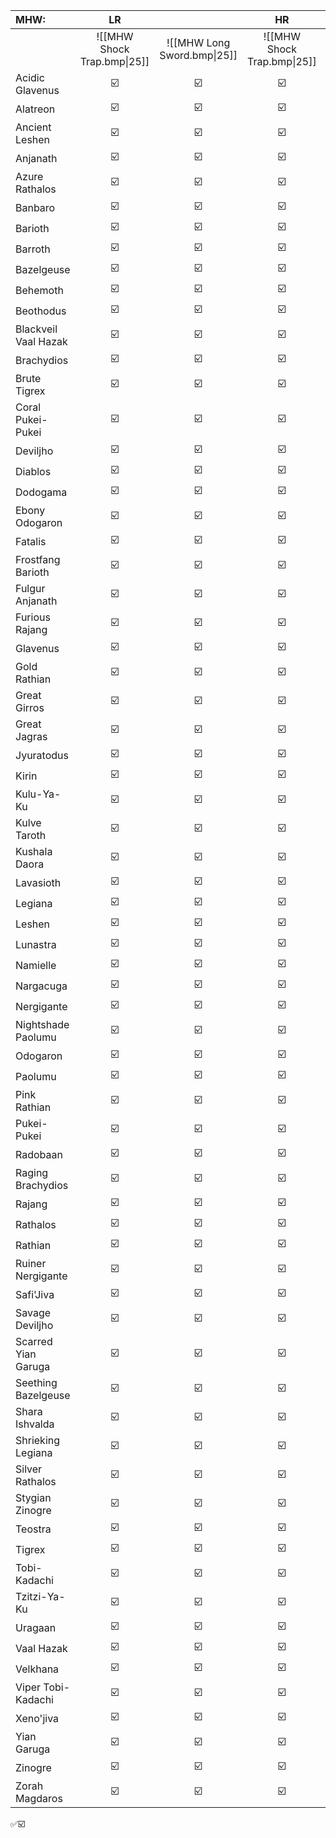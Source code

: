 
| MHW:                 |             LR              |     | HR  |                             |  MR  |     |
|:-------------------- |:---------------------------:|:---:|:---:|:---------------------------:|:----:|:---:|
|                      | ![[MHW Shock Trap.bmp\|25]] | ![[MHW Long Sword.bmp\|25]]  | ![[MHW Shock Trap.bmp\|25]]    | ![[MHW Long Sword.bmp\|25]] | ![[MHW Shock Trap.bmp\|25]] | ![[MHW Long Sword.bmp\|25]]    |
| Acidic Glavenus      |             ☑️              | ☑️  | ☑️  |             ☑️              |  ☑️  | ☑️  |
| Alatreon             |             ☑️              | ☑️  | ☑️  |             ☑️              |  ☑️  | ☑️  |
| Ancient Leshen       |             ☑️              | ☑️  | ☑️  |             ☑️              |  ☑️  | ☑️  |
| Anjanath             |             ☑️              | ☑️  | ☑️  |             ☑️              |  ☑️  | ☑️  |
| Azure Rathalos       |             ☑️              | ☑️  | ☑️  |             ☑️              |  ☑️  | ☑️  |
| Banbaro              |             ☑️              | ☑️  | ☑️  |             ☑️              |  ☑️  | ☑️  |
| Barioth              |             ☑️              | ☑️  | ☑️  |             ☑️              |  ☑️  | ☑️  |
| Barroth              |             ☑️              | ☑️  | ☑️  |             ☑️              |  ☑️  | ☑️  |
| Bazelgeuse           |             ☑️              | ☑️  | ☑️  |             ☑️              |  ☑️  | ☑️  |
| Behemoth             |             ☑️              | ☑️  | ☑️  |             ☑️              |  ☑️  | ☑️  |
| Beothodus            |             ☑️              | ☑️  | ☑️  |             ☑️              |  ☑️  | ☑️  |
| Blackveil Vaal Hazak |             ☑️              | ☑️  | ☑️  |             ☑️              |  ☑️  | ☑️  |
| Brachydios           |             ☑️              | ☑️  | ☑️  |             ☑️              |  ☑️  | ☑️  |
| Brute Tigrex         |             ☑️              | ☑️  | ☑️  |             ☑️              |  ☑️  | ☑️  |
| Coral Pukei-Pukei    |             ☑️              | ☑️  | ☑️  |             ☑️              |  ☑️  | ☑️  |
| Deviljho             |             ☑️              | ☑️  | ☑️  |             ☑️              |  ☑️  | ☑️  |
| Diablos              |             ☑️              | ☑️  | ☑️  |             ☑️              |  ☑️  | ☑️  |
| Dodogama             |             ☑️              | ☑️  | ☑️  |             ☑️              |  ☑️  | ☑️  |
| Ebony Odogaron       |             ☑️              | ☑️  | ☑️  |             ☑️              |  ☑️  | ☑️  |
| Fatalis<br>          |             ☑️              | ☑️  | ☑️  |             ☑️              |  ☑️  | ☑️  |
| Frostfang Barioth    |             ☑️              | ☑️  | ☑️  |             ☑️              |  ☑️  | ☑️  |
| Fulgur Anjanath      |             ☑️              | ☑️  | ☑️  |             ☑️              |  ☑️  | ☑️  |
| Furious Rajang       |             ☑️              | ☑️  | ☑️  |             ☑️              |  ☑️  | ☑️  |
| Glavenus             |             ☑️              | ☑️  | ☑️  |             ☑️              |  ☑️  | ☑️  |
| Gold Rathian         |             ☑️              | ☑️  | ☑️  |             ☑️              |  ☑️  | ☑️  |
| Great Girros         |             ☑️              | ☑️  | ☑️  |             ☑️              |  ☑️  | ☑️  |
| Great Jagras         |             ☑️              | ☑️  | ☑️  |             ☑️              |  ☑️  | ☑️  |
| Jyuratodus           |             ☑️              | ☑️  | ☑️  |             ☑️              |  ☑️  | ☑️  |
| Kirin                |             ☑️              | ☑️  | ☑️  |             ☑️              |  ☑️  | ☑️  |
| Kulu-Ya-Ku           |             ☑️              | ☑️  | ☑️  |             ☑️              |  ☑️  | ☑️  |
| Kulve Taroth         |             ☑️              | ☑️  | ☑️  |             ☑️              |  ☑️  | ☑️  |
| Kushala Daora        |             ☑️              | ☑️  | ☑️  |             ☑️              |  ☑️  | ☑️  |
| Lavasioth            |             ☑️              | ☑️  | ☑️  |             ☑️              |  ☑️  | ☑️  |
| Legiana              |             ☑️              | ☑️  | ☑️  |             ☑️              |  ☑️  | ☑️  |
| Leshen               |             ☑️              | ☑️  | ☑️  |             ☑️              |  ☑️  | ☑️  |
| Lunastra             |             ☑️              | ☑️  | ☑️  |             ☑️              |  ☑️  | ☑️  |
| Namielle             |             ☑️              | ☑️  | ☑️  |             ☑️              |  ☑️  | ☑️  |
| Nargacuga            |             ☑️              | ☑️  | ☑️  |             ☑️              |  ☑️  | ☑️  |
| Nergigante           |             ☑️              | ☑️  | ☑️  |             ☑️              |  ☑️  | ☑️  |
| Nightshade Paolumu   |             ☑️              | ☑️  | ☑️  |             ☑️              |  ☑️  | ☑️  |
| Odogaron             |             ☑️              | ☑️  | ☑️  |             ☑️              |  ☑️  | ☑️  |
| Paolumu              |             ☑️              | ☑️  | ☑️  |             ☑️              |  ☑️  | ☑️  |
| Pink Rathian         |             ☑️              | ☑️  | ☑️  |             ☑️              |  ☑️  | ☑️  |
| Pukei-Pukei          |             ☑️              | ☑️  | ☑️  |             ☑️              |  ☑️  | ☑️  |
| Radobaan             |             ☑️              | ☑️  | ☑️  |             ☑️              |  ☑️  | ☑️  |
| Raging Brachydios    |             ☑️              | ☑️  | ☑️  |             ☑️              |  ☑️  | ☑️  |
| Rajang               |             ☑️              | ☑️  | ☑️  |             ☑️              |  ☑️  | ☑️  |
| Rathalos             |             ☑️              | ☑️  | ☑️  |             ☑️              |  ☑️  | ☑️  |
| Rathian              |             ☑️              | ☑️  | ☑️  |             ☑️              |  ☑️  | ☑️  |
| Ruiner Nergigante    |             ☑️              | ☑️  | ☑️  |             ☑️              |  ☑️  | ☑️  |
| Safi'Jiva            |             ☑️              | ☑️  | ☑️  |             ☑️              |  ☑️  | ☑️  |
| Savage Deviljho      |             ☑️              | ☑️  | ☑️  |             ☑️              |  ☑️  | ☑️  |
| Scarred Yian Garuga  |             ☑️              | ☑️  | ☑️  |             ☑️              |  ☑️  | ☑️  |
| Seething Bazelgeuse  |             ☑️              | ☑️  | ☑️  |             ☑️              |  ☑️  | ☑️  |
| Shara Ishvalda       |             ☑️              | ☑️  | ☑️  |             ☑️              |  ☑️  | ☑️  |
| Shrieking Legiana    |             ☑️              | ☑️  | ☑️  |             ☑️              |  ☑️  | ☑️  |
| Silver Rathalos      |             ☑️              | ☑️  | ☑️  |             ☑️              |  ☑️  | ☑️  |
| Stygian Zinogre      |             ☑️              | ☑️  | ☑️  |             ☑️              |  ☑️  | ☑️  |
| Teostra              |             ☑️              | ☑️  | ☑️  |             ☑️              |  ☑️  | ☑️  |
| Tigrex               |             ☑️              | ☑️  | ☑️  |             ☑️              |  ☑️  | ☑️  |
| Tobi-Kadachi         |             ☑️              | ☑️  | ☑️  |             ☑️              |  ☑️  | ☑️  |
| Tzitzi-Ya-Ku         |             ☑️              | ☑️  | ☑️  |             ☑️              |  ☑️  | ☑️  |
| Uragaan              |             ☑️              | ☑️  | ☑️  |             ☑️              |  ☑️  | ☑️  |
| Vaal Hazak           |             ☑️              | ☑️  | ☑️  |             ☑️              |  ☑️  | ☑️  |
| Velkhana             |             ☑️              | ☑️  | ☑️  |             ☑️              |  ☑️  | ☑️  |
| Viper Tobi-Kadachi   |             ☑️              | ☑️  | ☑️  |             ☑️              |  ☑️  | ☑️  |
| Xeno'jiva            |             ☑️              | ☑️  | ☑️  |             ☑️              |  ☑️  | ☑️  |
| Yian Garuga          |             ☑️              | ☑️  | ☑️  |             ☑️              |  ☑️  | ☑️  |
| Zinogre              |             ☑️              | ☑️  | ☑️  |             ☑️              |  ☑️  | ☑️  |
| Zorah Magdaros       |             ☑️              | ☑️  | ☑️  |             ☑️              |  ☑️  | ☑️  |
✅☑️